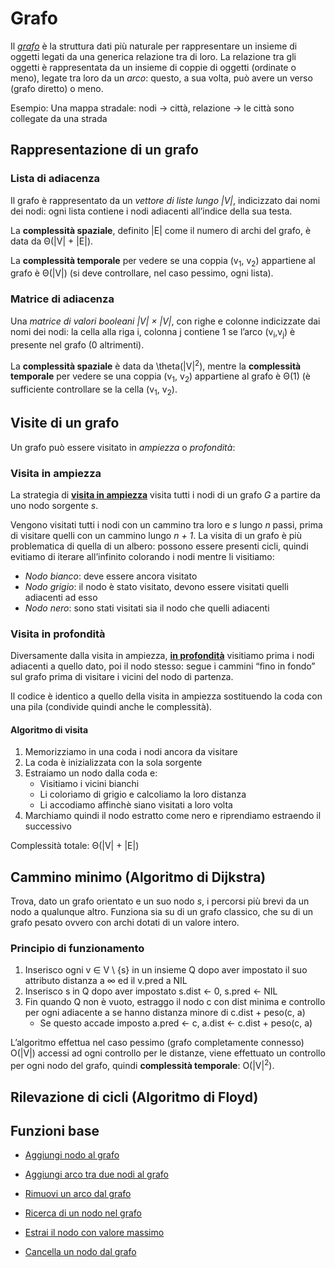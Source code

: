 # Grafo

Il *[grafo](src/main/java/model/struct/Grafo/Graph.java)* è la struttura dati più naturale per rappresentare un insieme di oggetti legati da una generica relazione tra di loro.
La relazione tra gli oggetti è rappresentata da un insieme di coppie di oggetti (ordinate o meno), legate tra loro da un *arco*: questo, a sua volta, può avere un verso (grafo diretto) o meno.

Esempio: Una mappa stradale: nodi → città, relazione → le città sono collegate da una strada

## Rappresentazione di un grafo

### Lista di adiacenza

Il grafo è rappresentato da un *vettore di liste lungo |V|*, indicizzato dai nomi dei nodi: ogni lista contiene i nodi adiacenti all’indice della sua testa.

La **complessità spaziale**, definito |E| come il numero di archi del grafo, è data da Θ(|V| + |E|).

La **complessità temporale** per vedere se una coppia (v<sub>1</sub>, v<sub>2</sub>) appartiene al grafo è Θ(|V|) (si deve controllare, nel caso pessimo, ogni lista).

### Matrice di adiacenza

Una *matrice di valori booleani |V| × |V|*, con righe e colonne indicizzate dai nomi dei nodi: la cella alla riga i, colonna j contiene 1 se l’arco (v<sub>i</sub>,v<sub>j</sub>) è presente nel grafo (0 altrimenti).

La **complessità spaziale** è data da \theta(|V|<sup>2</sup>), mentre la **complessità temporale** per vedere se una coppia (v<sub>1</sub>, v<sub>2</sub>) appartiene al grafo è Θ(1) (è sufficiente controllare se la cella (v<sub>1</sub>, v<sub>2</sub>).

## Visite di un grafo

Un grafo può essere visitato in *ampiezza* o *profondità*:

### Visita in ampiezza

La strategia di **[visita in ampiezza](https://github.com/FrancescoCalasso/Algorithms-and-Data-Structures/blob/a3c66c95fc49dda63f33791e671dfa250db2bb13/src/main/java/model/struct/Grafo.java#L210)** visita tutti i nodi di un grafo *G* a partire da uno nodo sorgente *s*.

Vengono visitati tutti i nodi con un cammino tra loro e *s* lungo *n* passi, prima di visitare quelli con un cammino lungo *n + 1*.
La visita di un grafo è più problematica di quella di un albero: possono essere presenti cicli, quindi evitiamo di iterare all’infinito colorando i nodi mentre li visitiamo:
* *Nodo bianco*: deve essere ancora visitato
* *Nodo grigio*: il nodo è stato visitato, devono essere visitati quelli adiacenti ad esso
* *Nodo nero*: sono stati visitati sia il nodo che quelli adiacenti

### Visita in profondità

Diversamente dalla visita in ampiezza, **[in profondità](https://github.com/FrancescoCalasso/Algorithms-and-Data-Structures/blob/a3c66c95fc49dda63f33791e671dfa250db2bb13/src/main/java/model/struct/Grafo.java#L256)** visitiamo prima i nodi adiacenti a quello dato, poi il nodo stesso: segue i cammini “fino in fondo” sul grafo prima di visitare i vicini del nodo di partenza.

Il codice è identico a quello della visita in ampiezza sostituendo la coda con una pila (condivide quindi anche le complessità).

#### Algoritmo di visita 

1. Memorizziamo in una coda i nodi ancora da visitare
2. La coda è inizializzata con la sola sorgente
3. Estraiamo un nodo dalla coda e:
   * Visitiamo i vicini bianchi
   * Li coloriamo di grigio e calcoliamo la loro distanza 
   * Li accodiamo affinchè siano visitati a loro volta
4. Marchiamo quindi il nodo estratto come nero e riprendiamo estraendo il successivo

Complessità totale: Θ(|V| + |E|)

## Cammino minimo (Algoritmo di Dijkstra)

Trova, dato un grafo orientato e un suo nodo *s*, i percorsi più brevi da un nodo a qualunque altro.
Funziona sia su di un grafo classico, che su di un grafo pesato ovvero con archi dotati di un valore intero.

### Principio di funzionamento
1. Inserisco ogni v ∈ V \ {s} in un insieme Q dopo aver impostato il suo attributo distanza a ∞ ed il v.pred a NIL 
2. Inserisco s in Q dopo aver impostato s.dist ← 0, s.pred ← NIL
3. Fin quando Q non è vuoto, estraggo il nodo c con dist minima e controllo per ogni adiacente a se hanno distanza minore di c.dist + peso(c, a)
   * Se questo accade imposto a.pred ← c, a.dist ← c.dist + peso(c, a)
   
L’algoritmo effettua nel caso pessimo (grafo completamente connesso) O(|V|) accessi ad ogni controllo per le distanze, viene effettuato un controllo per ogni nodo del grafo, quindi **complessità temporale**: O(|V|<sup>2</sup>).

## Rilevazione di cicli (Algoritmo di Floyd)

## Funzioni base

* [Aggiungi nodo al grafo](https://github.com/FrancescoCalasso/Algorithms-and-Data-Structures/blob/57310f9d08ed7bcf7f80ccb2cbec725e309b1e17/src/main/java/model/struct/Grafo.java#L53)

* [Aggiungi arco tra due nodi al grafo](https://github.com/FrancescoCalasso/Algorithms-and-Data-Structures/blob/57310f9d08ed7bcf7f80ccb2cbec725e309b1e17/src/main/java/model/struct/Grafo.java#L89)

* [Rimuovi un arco dal grafo](https://github.com/FrancescoCalasso/Algorithms-and-Data-Structures/blob/57310f9d08ed7bcf7f80ccb2cbec725e309b1e17/src/main/java/model/struct/Grafo.java#L124)

* [Ricerca di un nodo nel grafo](/src/main/java/model/struct/Grafo.java)

* [Estrai il nodo con valore massimo](/src/main/java/model/struct/Grafo.java)

* [Cancella un nodo dal grafo](https://github.com/FrancescoCalasso/Algorithms-and-Data-Structures/blob/57310f9d08ed7bcf7f80ccb2cbec725e309b1e17/src/main/java/model/struct/Grafo.java#L67)

